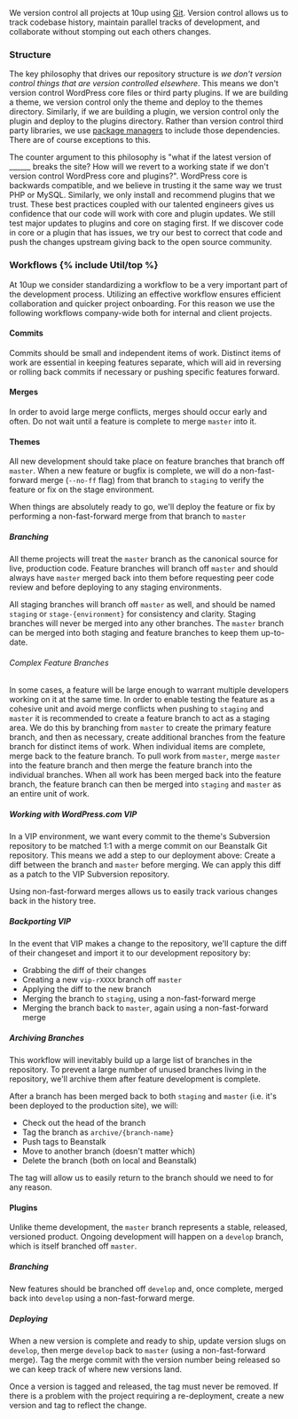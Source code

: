 We version control all projects at 10up using [Git](http://git-scm.com/). Version control allows us to track codebase history, maintain parallel tracks of development, and collaborate without stomping out each others changes.

### Structure

The key philosophy that drives our repository structure is *we don't version control things that are version controlled elsewhere*. This means we don't version control WordPress core files or third party plugins. If we are building a theme, we version control only the theme and deploy to the themes directory. Similarly, if we are building a plugin, we version control only the plugin and deploy to the plugins directory. Rather than version control third party libraries, we use [package managers](/Engineering-Best-Practices/tools/#package-managers) to include those dependencies. There are of course exceptions to this.

The counter argument to this philosophy is "what if the latest version of ______ breaks the site? How will we revert to a working state if we don't version control WordPress core and plugins?". WordPress core is backwards compatible, and we believe in trusting it the same way we trust PHP or MySQL. Similarly, we only install and recommend plugins that we trust. These best practices coupled with our talented engineers gives us confidence that our code will work with core and plugin updates. We still test major updates to plugins and core on staging first. If we discover code in core or a plugin that has issues, we try our best to correct that code and push the changes upstream giving back to the open source community.

<h3 id="workflows">Workflows {% include Util/top %}</h3>

At 10up we consider standardizing a workflow to be a very important part of the development process. Utilizing an effective workflow ensures efficient collaboration and quicker project onboarding. For this reason we use the following workflows company-wide both for internal and client projects.

#### Commits

Commits should be small and independent items of work. Distinct items of work are essential in keeping features separate, which will aid in reversing or rolling back commits if necessary or pushing specific features forward.

#### Merges

In order to avoid large merge conflicts, merges should occur early and often. Do not wait until a feature is complete to merge ```master``` into it.

#### Themes

All new development should take place on feature branches that branch off ```master```. When a new feature or bugfix is complete, we will do a non-fast-forward merge (```--no-ff``` flag) from that branch to ```staging``` to verify the feature or fix on the stage environment.

When things are absolutely ready to go, we'll deploy the feature or fix by performing a non-fast-forward merge from that branch to ```master```

##### Branching

All theme projects will treat the ```master``` branch as the canonical source for live, production code. Feature branches will branch off ```master``` and should always have ```master``` merged back into them before requesting peer code review and before deploying to any staging environments.

All staging branches will branch off ```master``` as well, and should be named ```staging``` or ```stage-{environment}``` for consistency and clarity. Staging branches will never be merged into any other branches. The ```master``` branch can be merged into both staging and feature branches to keep them up-to-date.

###### Complex Feature Branches

In some cases, a feature will be large enough to warrant multiple developers working on it at the same time. In order to enable testing the feature as a cohesive unit and avoid merge conflicts when pushing to ```staging``` and ```master``` it is recommended to create a feature branch to act as a staging area. We do this by branching from ```master``` to create the primary feature branch, and then as necessary, create additional branches from the feature branch for distinct items of work. When individual items are complete, merge back to the feature branch. To pull work from ```master```, merge ```master``` into the feature branch and then merge the feature branch into the individual branches. When all work has been merged back into the feature branch, the feature branch can then be merged into ```staging``` and ```master``` as an entire unit of work.

##### Working with WordPress.com VIP

In a VIP environment, we want every commit to the theme's Subversion repository to be matched 1:1 with a merge commit on our Beanstalk Git repository. This means we add a step to our deployment above: Create a diff between the branch and ```master``` before merging. We can apply this diff as a patch to the VIP Subversion repository.

Using non-fast-forward merges allows us to easily track various changes back in the history tree.

##### Backporting VIP

In the event that VIP makes a change to the repository, we'll capture the diff of their changeset and import it to our development repository by:

* Grabbing the diff of their changes
* Creating a new ```vip-rXXXX``` branch off ```master```
* Applying the diff to the new branch
* Merging the branch to ```staging```, using a non-fast-forward merge
* Merging the branch back to ```master```, again using a non-fast-forward merge

##### Archiving Branches

This workflow will inevitably build up a large list of branches in the repository. To prevent a large number of unused branches living in the repository, we'll archive them after feature development is complete.

After a branch has been merged back to both ```staging``` and ```master``` (i.e. it's been deployed to the production site), we will:

* Check out the head of the branch
* Tag the branch as ```archive/{branch-name}```
* Push tags to Beanstalk
* Move to another branch (doesn't matter which)
* Delete the branch (both on local and Beanstalk)

The tag will allow us to easily return to the branch should we need to for any reason.

#### Plugins

Unlike theme development, the ```master``` branch represents a stable, released, versioned product. Ongoing development will happen on a ```develop``` branch, which is itself branched off ```master```.

##### Branching

New features should be branched off ```develop``` and, once complete, merged back into ```develop``` using a non-fast-forward merge.

##### Deploying

When a new version is complete and ready to ship, update version slugs on ```develop```, then merge ```develop``` back to ```master``` (using a non-fast-forward merge). Tag the merge commit with the version number being released so we can keep track of where new versions land.

Once a version is tagged and released, the tag must never be removed. If there is a problem with the project requiring a re-deployment, create a new version and tag to reflect the change.
